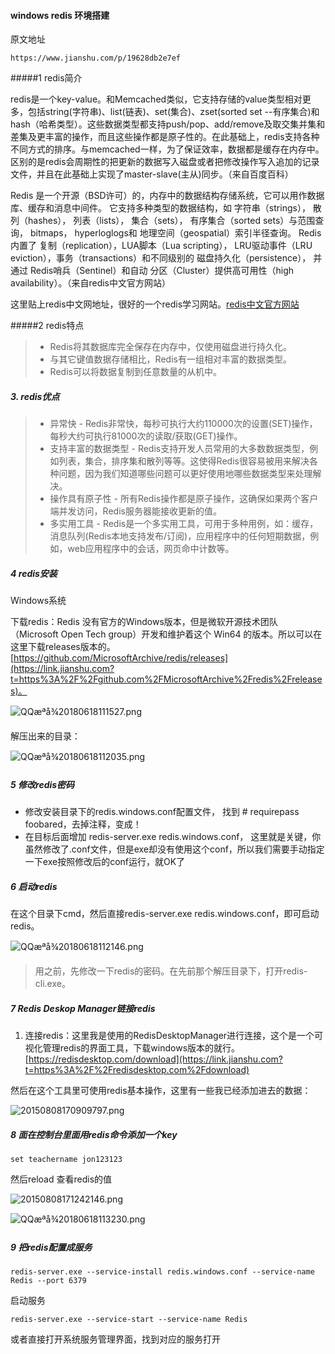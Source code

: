 #### windows redis 环境搭建

原文地址

~~~http
https://www.jianshu.com/p/19628db2e7ef
~~~



#####1 redis简介

redis是一个key-value。和Memcached类似，它支持存储的value类型相对更多，包括string(字符串)、list(链表)、set(集合)、zset(sorted set --有序集合)和hash（哈希类型）。这些数据类型都支持push/pop、add/remove及取交集并集和差集及更丰富的操作，而且这些操作都是原子性的。在此基础上，redis支持各种不同方式的排序。与memcached一样，为了保证效率，数据都是缓存在内存中。区别的是redis会周期性的把更新的数据写入磁盘或者把修改操作写入追加的记录文件，并且在此基础上实现了master-slave(主从)同步。（来自百度百科）



Redis 是一个开源（BSD许可）的，内存中的数据结构存储系统，它可以用作数据库、缓存和消息中间件。 它支持多种类型的数据结构，如 字符串（strings）， 散列（hashes）， 列表（lists）， 集合（sets）， 有序集合（sorted sets）与范围查询， bitmaps， hyperloglogs和 地理空间（geospatial）索引半径查询。 Redis 内置了 复制（replication），LUA脚本（Lua scripting）， LRU驱动事件（LRU eviction），事务（transactions）和不同级别的 磁盘持久化（persistence）， 并通过 Redis哨兵（Sentinel）和自动 分区（Cluster）提供高可用性（high availability）。（来自redis中文官方网站）

这里贴上redis中文网地址，很好的一个redis学习网站。[redis中文官方网站](https://link.jianshu.com?t=http%3A%2F%2Fwww.redis.cn%2F)

#####2  redis特点

> - Redis将其数据库完全保存在内存中，仅使用磁盘进行持久化。
> - 与其它键值数据存储相比，Redis有一组相对丰富的数据类型。
> - Redis可以将数据复制到任意数量的从机中。

##### 3. redis优点

> - 异常快 - Redis非常快，每秒可执行大约110000次的设置(SET)操作，每秒大约可执行81000次的读取/获取(GET)操作。
> - 支持丰富的数据类型 - Redis支持开发人员常用的大多数数据类型，例如列表，集合，排序集和散列等等。这使得Redis很容易被用来解决各种问题，因为我们知道哪些问题可以更好使用地哪些数据类型来处理解决。
> - 操作具有原子性 - 所有Redis操作都是原子操作，这确保如果两个客户端并发访问，Redis服务器能接收更新的值。
> - 多实用工具 - Redis是一个多实用工具，可用于多种用例，如：缓存，消息队列(Redis本地支持发布/订阅)，应用程序中的任何短期数据，例如，web应用程序中的会话，网页命中计数等。

##### 4 redis安装

 Windows系统 

下载redis：Redis 没有官方的Windows版本，但是微软开源技术团队（Microsoft Open Tech group）开发和维护着这个 Win64 的版本。所以可以在这里下载releases版本的。[https://github.com/MicrosoftArchive/redis/releases](https://link.jianshu.com?t=https%3A%2F%2Fgithub.com%2FMicrosoftArchive%2Fredis%2Freleases)。



![QQæªå¾20180618111527.png](https://github.com/tomato2009/note/blob/master/redis/pic/QQ%E6%88%AA%E5%9B%BE20180618111527.png?raw=true) 



解压出来的目录：

![QQæªå¾20180618112035.png](https://github.com/tomato2009/note/blob/master/redis/pic/QQ%E6%88%AA%E5%9B%BE20180618112035.png?raw=true) 



##### 5 修改redis密码 

- 修改安装目录下的redis.windows.conf配置文件， 找到 # requirepass foobared，去掉注释，变成！
- 在目标后面增加 redis-server.exe redis.windows.conf， 这里就是关键，你虽然修改了.conf文件，但是exe却没有使用这个conf，所以我们需要手动指定一下exe按照修改后的conf运行，就OK了 

##### 6 启动redis

在这个目录下cmd，然后直接redis-server.exe redis.windows.conf，即可启动redis。



![QQæªå¾20180618112146.png](https://github.com/tomato2009/note/blob/master/redis/pic/QQ%E6%88%AA%E5%9B%BE20180618112146.png?raw=true) 



> 用之前，先修改一下redis的密码。在先前那个解压目录下，打开redis-cli.exe。



##### 7 Redis Deskop Manager链接redis

1. 连接redis：这里我是使用的RedisDesktopManager进行连接，这个是一个可视化管理redis的界面工具，下载windows版本的就行。[https://redisdesktop.com/download](https://link.jianshu.com?t=https%3A%2F%2Fredisdesktop.com%2Fdownload) 

然后在这个工具里可使用redis基本操作，这里有一些我已经添加进去的数据：

![20150808170909797.png](https://github.com/tomato2009/note/blob/master/redis/pic/20150808170909797.png?raw=true) 



 

##### 8 面在控制台里面用redis命令添加一个key 

~~~shell
set teachername jon123123  
~~~

然后reload 查看redis的值

 ![20150808171242146.png](https://github.com/tomato2009/note/blob/master/redis/pic/20150808171242146.png?raw=true) 



 

![QQæªå¾20180618113230.png](https://github.com/tomato2009/note/blob/master/redis/pic/QQ%E6%88%AA%E5%9B%BE20180618113230.png?raw=true) 



 ##### 9 把redis配置成服务

 ~~~she
redis-server.exe --service-install redis.windows.conf --service-name Redis --port 6379
 ~~~

启动服务

~~~she
redis-server.exe --service-start --service-name Redis 
~~~

或者直接打开系统服务管理界面，找到对应的服务打开

